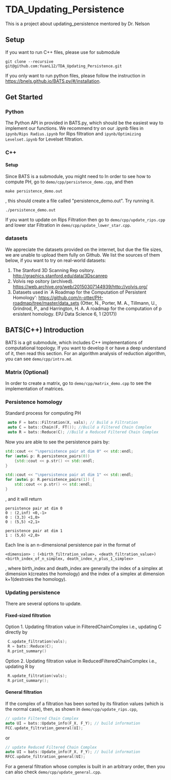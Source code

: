 # TDA_Updating_Persistence
This is a project about updating_persistence mentored by Dr. Nelson

## Setup
If you want to run C++ files, please use for submodule
```
git clone --recursive git@github.com:YuanL12/TDA_Updating_Persistence.git
```

If you only want to run python files, please follow the instruction in https://bnels.github.io/BATS.py/#/installation.


## Get Started 
### Python
The Python API in provided in BATS.py, which should be the easiest way to implement our functions.
We recommend try on our .ipynb files in `ipynb/Rips Radius.ipynb` for Rips filtration and `ipynb/Optimizing Levelset.ipynb` for Levelset filtration.

### C++
#### Setup
Since BATS is a submodule, you might need to 
In order to see how to compute PH, go to `demo/cpp/persistence_demo.cpp`, and then 
```Terminal
make persistence_demo.out
```

, this should create a file called "persistence_demo.out". Try running it.
``` Terminal
./persistence_demo.out
```

If you want to update on Rips Filtration then go to `demo/cpp/update_rips.cpp` and lower star Filtration in `demo/cpp/update_lower_star.cpp`.

### datasets
We appreciate the datasets provided on the internet, but due the file sizes, we are unable to upload them fully on Github. We list the sources of them below, if you want to try on real-world datasets:

1. The Stanford 3D Scanning Rep ository. http://graphics.stanford.edu/data/3Dscanrep
2. Volvis rep ository (archived). https://web.archive.org/web/20150307144939/http://volvis.org/
3. Datasets used in `A Roadmap for the Computation of Persistent Homology': https://github.com/n-otter/PH-roadmap/tree/master/data_sets (Otter, N., Porter, M. A., Tillmann, U., Grindrod, P., and Harrington, H. A. A roadmap for the computation of p ersistent homology. EPJ Data Science 6, 1 (2017))

## BATS(C++) Introduction
BATS is a git submodule, which includes C++ implementations of computational topology. If you want to develop it or have a deep understand of it, then read this section. For an algorithm analysis of reduction algorithm, you can see `demo/cpp/intro.md`.

### Matrix (Optional)
In order to create a matrix, go to `demo/cpp/matrix_demo.cpp` to see the implementation of matrices.


### Persistence homology
Standard process for computing PH
```C++ 
 auto F = bats::Filtration(X, vals); // Build a Filtration
 auto C = bats::Chain(F, FT()); //Build a Filtered Chain Complex
 auto R = bats::Reduce(C); //Build a Reduced Filtered Chain Complex
```

Now you are able to see the persistence pairs by:

```C++
std::cout << "\npersistence pair at dim 0" << std::endl;
for (auto& p: R.persistence_pairs(0)) 
    {std::cout << p.str() << std::endl;
}

std::cout << "\npersistence pair at dim 1" << std::endl;
for (auto& p: R.persistence_pairs(1)) {
    std::cout << p.str() << std::endl;
}
```
, and it will return 
```
persistence pair at dim 0
0 : (2,inf) <0,-1>
0 : (3,3) <1,0>
0 : (5,5) <2,1>

persistence pair at dim 1
1 : (5,6) <2,0>
```
Each line is an n-dimensional persistence pair in the format of 
```
<dimension> : (<birth_filtration_value>, <death_filtration_value>) <birth_index_of_n_simplex, death_index_n_plus_1_simplex>
```
, where birth_index and death_index are generally the index of a simplex at dimension k(creates the homology) and the index of a simplex at dimension k+1(destroies the homology). 

### Updating persistence
There are several options to update.
#### Fixed-sized filtration 
Option 1. Updating filtration value in FilteredChainComplex 
i.e., updating C directly by 
```C++
 C.update_filtration(vals);
 R = bats::Reduce(C);
 R.print_summary()
```

Option 2. Updating filtration value in ReducedFilteredChainComplex 
i.e., updating R by
```C++
 R.update_filtration(vals);
 R.print_summary();
```

#### General filtration
If the complex of a filtration has been sorted by its filration values (which is the normal case), then, as shown in `demo/cpp/update_rips.cpp`,

```C++
// update Filtered Chain Complex
auto UI = bats::Update_info(F_X, F_Y); // build information
FCC.update_filtration_general(UI);
```
or 
```C++
// update Reduced Filtered Chain Complex
auto UI = bats::Update_info(F_X, F_Y); // build information
RFCC.update_filtration_general(UI);
```

For a general filtration whose complex is built in an arbitrary order, then you can also check `demo/cpp/update_general.cpp`.

